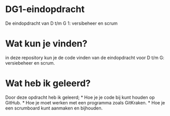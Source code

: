 # DG1-eindopdracht
 De eindopdracht van D t/m G 1: versibeheer en scrum

# Wat kun je vinden?
 in deze repository kun je de code vinden van de eindopdracht voor D t/m G: versiebeheer en scrum.
 
# Wat heb ik geleerd? 
 Door deze opdracht heb ik geleerd;
	* Hoe je je code bij kunt houden op GitHub.
	* Hoe je moet werken met een programma zoals GitKraken.
	* Hoe je een scrumboard kunt aanmaken en bijhouden.
